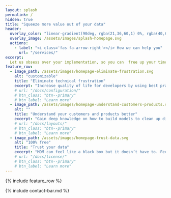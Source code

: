 ```yaml
---
layout: splash
permalink: /
hidden: true
title: "Squeeze more value out of your data"
header:
  overlay_color: "linear-gradient(90deg, rgba(21,36,60,1) 0%, rgba(40,68,113,1) 35%, rgba(59,100,165,1) 100%);"
  overlay_image: /assets/images/splash-homepage.svg
  actions:
    - label: "<i class='fas fa-arrow-right'></i> How we can help you"
      url: "/services/"
excerpt:
  Let us obsess over your implementation, so you can  free up your time to focus on winning more customers, finding hidden sources of revenue, cutting costs, and managing suppliers.
feature_row:
  - image_path: /assets/images/homepage-eliminate-frustration.svg
    alt: "customizable"
    title: "Eliminate technical frustration"
    excerpt: "Increase quality of life for developers by using best practices to optimize your model. Make business-friendly UIs for end users to save their time on daily tasks, including authoring data, filtering, searching, sorting, and managing duplicates (manual merging and splitting)."
    # url: "/docs/configuration/"
    # btn_class: "btn--primary"
    # btn_label: "Learn more"
  - image_path: /assets/images/homepage-understand-customers-products.svg
    alt: ""
    title: "Understand your customers and products better"
    excerpt: "Gain deep knowledge on how to build models to clean up dirty customer data (or clients, employees, patients, students, donors, constituents, etc.) and build complex product hierarchies that truly represent your business requirements."
    # url: "/docs/layouts/"
    # btn_class: "btn--primary"
    # btn_label: "Learn more"
  - image_path: /assets/images/homepage-trust-data.svg
    alt: "100% free"
    title: "Trust your data"
    excerpt: "MDM can feel like a black box but it doesn’t have to. Feel confident you understand your system and how to fine-tune it, so you can clean, consolidate, and finally trust your data to make the best business decisions."
    # url: "/docs/license/"
    # btn_class: "btn--primary"
    # btn_label: "Learn more"      
---
```


{% include feature_row %}

{% include contact-bar.md %}